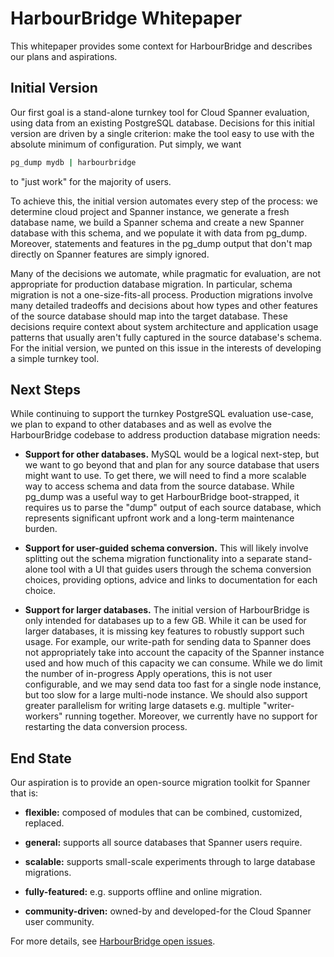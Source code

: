 # HarbourBridge Whitepaper

This whitepaper provides some context for HarbourBridge and describes our plans
and aspirations.

## Initial Version

Our first goal is a stand-alone turnkey tool for Cloud Spanner evaluation, using
data from an existing PostgreSQL database. Decisions for this initial version
are driven by a single criterion: make the tool easy to use with the absolute
minimum of configuration. Put simply, we want
```sh
pg_dump mydb | harbourbridge
```
to "just work" for the majority of users.

To achieve this, the initial version automates every step of the process: we
determine cloud project and Spanner instance, we generate a fresh database name,
we build a Spanner schema and create a new Spanner database with this schema,
and we populate it with data from pg_dump. Moreover, statements and features in
the pg_dump output that don't map directly on Spanner features are simply
ignored.

Many of the decisions we automate, while pragmatic for evaluation, are not
appropriate for production database migration. In particular, schema migration
is not a one-size-fits-all process. Production migrations involve many detailed
tradeoffs and decisions about how types and other features of the source
database should map into the target database. These decisions require context
about system architecture and application usage patterns that usually aren't
fully captured in the source database's schema. For the initial version, we
punted on this issue in the interests of developing a simple turnkey tool.

## Next Steps

While continuing to support the turnkey PostgreSQL evaluation use-case, we plan
to expand to other databases and as well as evolve the HarbourBridge codebase to
address production database migration needs:

* **Support for other databases.** MySQL would be a logical next-step, but we
want to go beyond that and plan for any source database that users might want to
use. To get there, we will need to find a more scalable way to access schema and
data from the source database. While pg_dump was a useful way to get
HarbourBridge boot-strapped, it requires us to parse the "dump" output of each
source database, which represents significant upfront work and a long-term
maintenance burden.

* **Support for user-guided schema conversion.** This will likely involve
splitting out the schema migration functionality into a separate stand-alone
tool with a UI that guides users through the schema conversion choices,
providing options, advice and links to documentation for each choice.

* **Support for larger databases.** The initial version of HarbourBridge is only
intended for databases up to a few GB. While it can be used for larger
databases, it is missing key features to robustly support such usage. For
example, our write-path for sending data to Spanner does not appropriately take
into account the capacity of the Spanner instance used and how much of this
capacity we can consume. While we do limit the number of in-progress Apply
operations, this is not user configurable, and we may send data too fast for a
single node instance, but too slow for a large multi-node instance. We should
also support greater parallelism for writing large datasets e.g. multiple
"writer-workers" running together. Moreover, we currently have no support for
restarting the data conversion process.

## End State

Our aspiration is to provide an open-source migration toolkit for Spanner that is:

* **flexible:** composed of modules that can be combined, customized, replaced.

* **general:** supports all source databases that Spanner users require.

* **scalable:** supports small-scale experiments through to large database
  migrations.

* **fully-featured:** e.g. supports offline and online migration.

* **community-driven:** owned-by and developed-for the Cloud Spanner user
  community.

For more details, see [HarbourBridge open
issues](https://github.com/cloudspannerecosystem/harbourbridge/issues).


